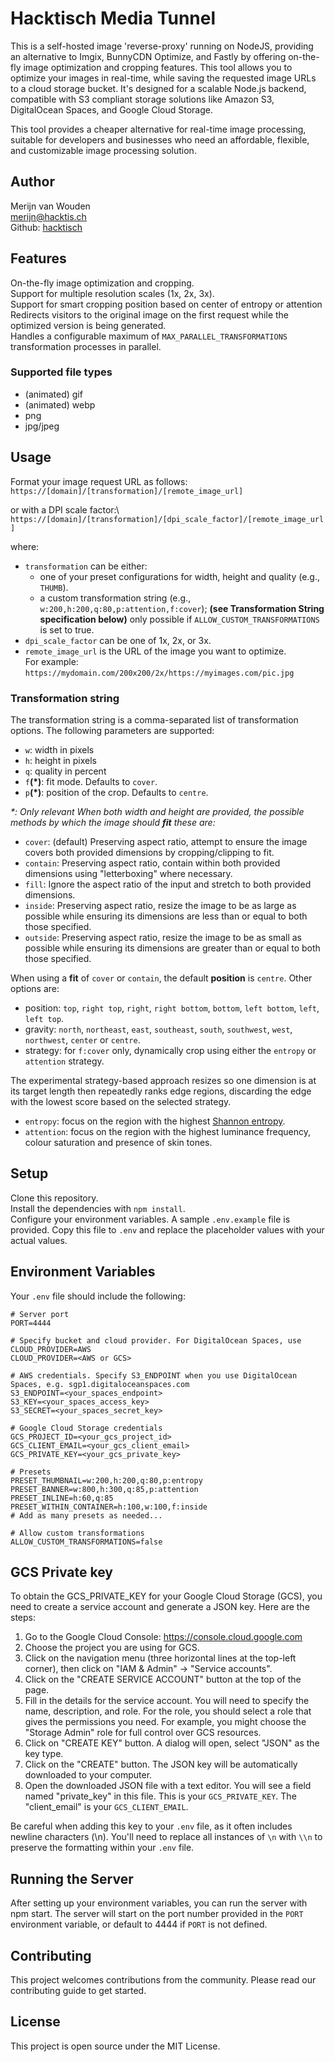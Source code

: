 # Hacktisch Media Tunnel

This is a self-hosted image 'reverse-proxy' running on NodeJS, providing an alternative to Imgix, BunnyCDN Optimize, and Fastly by offering on-the-fly image optimization and cropping features. This tool allows you to optimize your images in real-time, while saving the requested image URLs to a cloud storage bucket. It's designed for a scalable Node.js backend, compatible with S3 compliant storage solutions like Amazon S3, DigitalOcean Spaces, and Google Cloud Storage.

This tool provides a cheaper alternative for real-time image processing, suitable for developers and businesses who need an affordable, flexible, and customizable image processing solution.

## Author

Merijn van Wouden\
[merijn@hacktis.ch](mailto:merijn@hacktis.ch)\
Github: [hacktisch](https://github.com/hacktisch)

## Features
On-the-fly image optimization and cropping.  
Support for multiple resolution scales (1x, 2x, 3x).  
Support for smart cropping position based on center of entropy or attention
Redirects visitors to the original image on the first request while the optimized version is being generated.  
Handles a configurable maximum of `MAX_PARALLEL_TRANSFORMATIONS` transformation processes in parallel.

### Supported file types
* (animated) gif
* (animated) webp
* png
* jpg/jpeg

## Usage

Format your image request URL as follows: \
`https://[domain]/[transformation]/[remote_image_url]`

or with a DPI scale factor:\  
`https://[domain]/[transformation]/[dpi_scale_factor]/[remote_image_url]`

where:
* `transformation` can be either:
  * one of your preset configurations for width, height and quality (e.g., `THUMB`).
  * a custom transformation string (e.g., `w:200,h:200,q:80,p:attention,f:cover`); **(see Transformation String specification below)** only possible if `ALLOW_CUSTOM_TRANSFORMATIONS` is set to true.
* `dpi_scale_factor` can be one of 1x, 2x, or 3x.
* `remote_image_url` is the URL of the image you want to optimize.  
  For example: `https://mydomain.com/200x200/2x/https://myimages.com/pic.jpg`

### Transformation string

The transformation string is a comma-separated list of transformation options. The following parameters are supported:
* `w`: width in pixels
* `h`: height in pixels
* `q`: quality in percent
* `f`**(*)**: fit mode. Defaults to `cover`.
* `p`**(*)**: position of the crop. Defaults to `centre`.

*\*: Only relevant When both width and height are provided, the possible methods by which the image should **fit** these are:*

- `cover`: (default) Preserving aspect ratio, attempt to ensure the image covers both provided dimensions by cropping/clipping to fit.
- `contain`: Preserving aspect ratio, contain within both provided dimensions using "letterboxing" where necessary.
- `fill`: Ignore the aspect ratio of the input and stretch to both provided dimensions.
- `inside`: Preserving aspect ratio, resize the image to be as large as possible while ensuring its dimensions are less than or equal to both those specified.
- `outside`: Preserving aspect ratio, resize the image to be as small as possible while ensuring its dimensions are greater than or equal to both those specified.

When using a **fit** of `cover` or `contain`, the default **position** is `centre`. Other options are:
- position: `top`, `right top`, `right`, `right bottom`, `bottom`, `left bottom`, `left`, `left top`.
- gravity: `north`, `northeast`, `east`, `southeast`, `south`, `southwest`, `west`, `northwest`, `center` or `centre`.
- strategy: for `f:cover` only, dynamically crop using either the `entropy` or `attention` strategy.

The experimental strategy-based approach resizes so one dimension is at its target length
then repeatedly ranks edge regions, discarding the edge with the lowest score based on the selected strategy.
- `entropy`: focus on the region with the highest [Shannon entropy](https://en.wikipedia.org/wiki/Entropy_%28information_theory%29).
- `attention`: focus on the region with the highest luminance frequency, colour saturation and presence of skin tones.

## Setup
Clone this repository.  
Install the dependencies with `npm install`.  
Configure your environment variables. A sample `.env.example` file is provided. Copy this file to `.env` and replace the placeholder values with your actual values.

## Environment Variables

Your `.env` file should include the following:

```  
# Server port  
PORT=4444  
  
# Specify bucket and cloud provider. For DigitalOcean Spaces, use CLOUD_PROVIDER=AWS  
CLOUD_PROVIDER=<AWS or GCS>  
  
# AWS credentials. Specify S3_ENDPOINT when you use DigitalOcean Spaces, e.g. sgp1.digitaloceanspaces.com  
S3_ENDPOINT=<your_spaces_endpoint>  
S3_KEY=<your_spaces_access_key>  
S3_SECRET=<your_spaces_secret_key>  
  
# Google Cloud Storage credentials  
GCS_PROJECT_ID=<your_gcs_project_id>  
GCS_CLIENT_EMAIL=<your_gcs_client_email>  
GCS_PRIVATE_KEY=<your_gcs_private_key>  
  
# Presets
PRESET_THUMBNAIL=w:200,h:200,q:80,p:entropy
PRESET_BANNER=w:800,h:300,q:85,p:attention
PRESET_INLINE=h:60,q:85
PRESET_WITHIN_CONTAINER=h:100,w:100,f:inside
# Add as many presets as needed...

# Allow custom transformations
ALLOW_CUSTOM_TRANSFORMATIONS=false
```  
## GCS Private key

To obtain the GCS_PRIVATE_KEY for your Google Cloud Storage (GCS), you need to create a service account and generate a JSON key. Here are the steps:

1. Go to the Google Cloud Console: https://console.cloud.google.com
2. Choose the project you are using for GCS.
3. Click on the navigation menu (three horizontal lines at the top-left corner), then click on "IAM & Admin" -> "Service accounts".
4. Click on the "CREATE SERVICE ACCOUNT" button at the top of the page.
5. Fill in the details for the service account. You will need to specify the name, description, and role. For the role, you should select a role that gives the permissions you need. For example, you might choose the "Storage Admin" role for full control over GCS resources.
6. Click on "CREATE KEY" button. A dialog will open, select "JSON" as the key type.
7. Click on the "CREATE" button. The JSON key will be automatically downloaded to your computer.
8. Open the downloaded JSON file with a text editor. You will see a field named "private_key" in this file. This is your `GCS_PRIVATE_KEY`. The "client_email" is your `GCS_CLIENT_EMAIL`.

Be careful when adding this key to your `.env` file, as it often includes newline characters (\n). You'll need to replace all instances of `\n` with `\\n` to preserve the formatting within your `.env` file.

## Running the Server
After setting up your environment variables, you can run the server with npm start. The server will start on the port number provided in the `PORT` environment variable, or default to 4444 if `PORT` is not defined.

## Contributing
This project welcomes contributions from the community. Please read our contributing guide to get started.

## License
This project is open source under the MIT License.